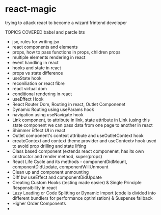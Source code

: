 # react-magic
trying to attack react to become a wizard frintend developer

TOPICS COVERED
babel and parcle bts
- jsx, rules for writing jsx
- react components and elements
- props, how to pass functions in props, children props
- multiple elements rendering in react
- event handling in react
- hooks and state in react
- props vs state difference
- useState hook
- reconiliation or react fibre
- react virtual dom
- conditional rendering in react
- useEffect Hook
- React Router Dom, Routing in react, Outlet Componenet
- Dynamic Routing using useParams hook
- navigation using useNavigate hook
- Link component, to attribute in link, state attribute in Link (using this state component we can pass data from one page to another in react
- Shimmer Effect UI in react
- Outlet component's context attribute and useOutletContext hook
- createContext and context theme provider and useContextv hook used to avoid prop drilling and state lifting 
- Class based component (extends react componenet, has its own cnstructor and render method, super(props)
- React Life Cycle and its methods - componentDidMount, componentDidUpdate, componentWillUnmount
- Clean up and component unmounting
- Diff bw useEffect and componentDidUpdate
- Creating Custom Hooks (testing made easier) & Single Principle Responsibility in react
- Lazy Loading or Code Splitting or Dynamic Import (code is divided into different bundlers for performance optimisation) & Suspense fallback
- Higher Order Components
- 







